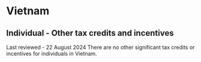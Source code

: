 # Vietnam
## Individual - Other tax credits and incentives
Last reviewed - 22 August 2024
There are no other significant tax credits or incentives for individuals in Vietnam.
